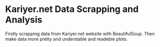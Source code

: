 # Kariyer.net Data Scrapping and Analysis

Firstly scrapping data from Kariyer.net website with BeautifulSoup. Then make data more pretty and understable and readeble plots.
